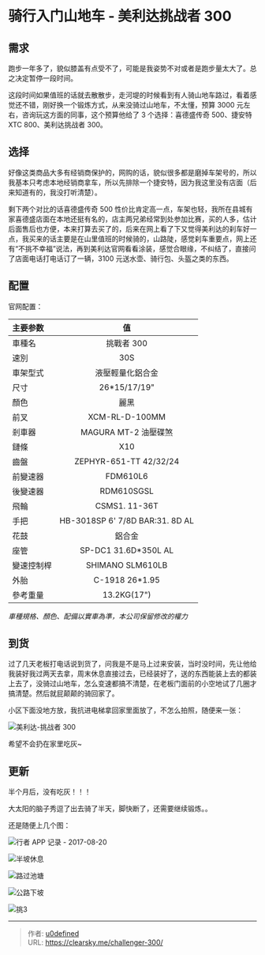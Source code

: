 # 骑行入门山地车 - 美利达挑战者 300


## 需求

跑步一年多了，貌似膝盖有点受不了，可能是我姿势不对或者是跑步量太大了。总之决定暂停一段时间。

这段时间如果值班的话就去散散步，走河堤的时候看到有人骑山地车路过，看着感觉还不错，刚好换一个锻炼方式，从来没骑过山地车，不太懂，预算 3000 元左右，咨询玩这方面的同事，这个预算他给了 3 个选择：喜德盛传奇 500、捷安特 XTC 800、美利达挑战者 300。

## 选择

好像这类商品大多有经销商保护的，网购的话，貌似很多都是磨掉车架号的，所以我基本只考虑本地经销商拿车，所以先排除一个捷安特，因为我这里没有店面（后来知道有的，我没打听清楚）。

剩下两个对比的话喜德盛传奇 500 性价比肯定高一点，车架也轻，我所在县城有家喜德盛店面在本地还挺有名的，店主两兄弟经常到处参加比赛，买的人多，估计后面售后也方便，本来打算去买了的，后来在网上看了下又觉得美利达的刹车好一点，我买来的话主要是在山里值班的时候骑的，山路陡，感觉刹车重要点，网上还有“不挑不幸福”说法，再到美利达官网看看涂装，感觉合眼缘，不纠结了，直接问了店面电话打电话订了一辆，3100 元送水壶、骑行包、头盔之类的东西。

## 配置

官网配置：

| 主要参数 |    值     |
| :--- | :------: |
| 車種名 |  挑戰者 300 |
| 速別 |    30S   |
| 車架型式 |   液壓輕量化鋁合金   |
| 尺寸 | 26*15/17/19"|
| 顏色 |   麗黑   |
| 前叉 |  XCM-RL-D-100MM  |
| 剎車器  |    MAGURA MT-2 油壓碟煞    |
| 鏈條 |  X10   |
| 齒盤 |  ZEPHYR-651-TT 42/32/24   |
| 前變速器 |  FDM610L6   |
| 後變速器 |  RDM610SGSL   |
| 飛輪 |  CSMS1. 11-36T  |
| 手把 |  HB-3018SP 6' 7/8D BAR:31. 8D AL   |
| 花鼓 |  鋁合金   |
| 座管 |  SP-DC1 31.6D*350L AL   |
| 變速控制桿 |  SHIMANO SLM610LB   |
| 外胎 |  	C-1918 26*1.95   |
| 參考重量 |  13.2KG(17")   |

*車種規格、顏色、配備以實車為準，本公司保留修改的權力*

## 到货

过了几天老板打电话说到货了，问我是不是马上过来安装，当时没时间，先让他给我装好我过两天去拿，周末休息直接过去，已经装好了，送的东西能装上去的都装上去了，没骑过山地车，怎么变速都搞不清楚，在老板门面前的小空地试了几圈才搞清楚。然后就屁颠颠的骑回家了。

小区下面没地方放，我抗进电梯拿回家里面放了，不怎么拍照，随便来一张：

![美利达-挑战者 300](challenger300.jpg "美利达-挑战者 300")

希望不会扔在家里吃灰~

## 更新

半个月后，没有吃灰！！！

大太阳的脑子秀逗了出去骑了半天，脚快断了，还需要继续锻炼。。

还是随便上几个图：

![行者 APP 记录 - 2017-08-20](xingze.jpg "行者 APP 记录 - 2017-08-20")

![半坡休息](qixingqb.jpg "半坡休息")

![路过池塘](qixingqb1.jpg "路过池塘")

![公路下坡](qixingqb2.jpg "公路下坡")

![挑3](t3.jpg "挑3")



---

> 作者: [u0defined](http://clearsky.me/)  
> URL: https://clearsky.me/challenger-300/  

